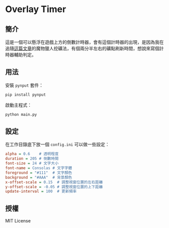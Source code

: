 # Overlay Timer

## 簡介

這是一個可以懸浮在遊戲上方的倒數計時器，會有這個計時器的出現，是因為我在追隨[這篇文章](https://forum.gamer.com.tw/C.php?bsn=5786&snA=157238)的魔物獵人挖礦法，有個兩分半左右的礦點刷新時間，想說來寫個計時器輔助判定。

## 用法

安裝 `pynput` 套件：

```python
pip install pynput
```

啟動主程式：

```python
python main.py
```

## 設定

在工作目錄底下放一個 `config.ini` 可以做一些設定：

```ini
alpha = 0.6    # 透明程度
duration = 205 # 倒數時間
font-size = 24 # 文字大小
font-name = Consolas # 文字字體
foreground = "#111"  # 文字顏色
background = "#AAA"  # 背景顏色
x-offset-scale = 0.15  # 調整視窗位置的左右距離
y-offset-scale = -0.05 # 調整視窗位置的上下距離
update-interval = 100  # 更新頻率
```

## 授權

MIT License
